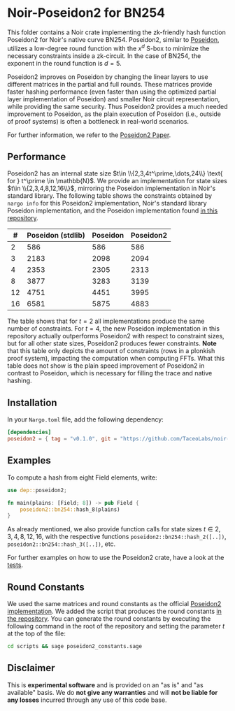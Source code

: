 # Noir-Poseidon2 for BN254

This folder contains a Noir crate implementing the zk-friendly hash function Poseidon2 for Noir's native curve BN254. Poseidon2, similar to [Poseidon](poseidon), utilizes a low-degree round function with the $x^d$ S-box to minimize the necessary constraints inside a zk-circuit. In the case of BN254, the exponent in the round function is $d=5$.

Poseidon2 improves on Poseidon by changing the linear layers to use different matrices in the partial and full rounds. These matrices provide faster hashing performance (even faster than using the optimized partial layer implementation of Poseidon) and smaller Noir circuit representation, while providing the same security. Thus Poseidon2 provides a much needed improvement to Poseidon, as the plain execution of Poseidon (i.e., outside of proof systems) is often a bottleneck in real-world scenarios.

For further information, we refer to the [Poseidon2 Paper](https://eprint.iacr.org/2023/323.pdf).

## Performance

Poseidon2 has an internal state size $t\in \\{2,3,4t^\prime,\dots,24\\} \text{ for } t^\prime \in \mathbb{N}$. We provide an implementation for state sizes $t\in \\{2,3,4,8,12,16\\}$, mirroring the Poseidon implementation in Noir's standard library. The following table shows the constraints obtained by `nargo info` for this Poseidon2 implementation, Noir's standard library Poseidon implementation, and the Poseidon implementation found [in this repository](poseidon).

| #   | Poseidon (stdlib) | Poseidon | Poseidon2 |
| --- | ----------------- | -------- | --------- |
| 2   | 586               | 586      | 586       |
| 3   | 2183              | 2098     | 2094      |
| 4   | 2353              | 2305     | 2313      |
| 8   | 3877              | 3283     | 3139      |
| 12  | 4751              | 4451     | 3995      |
| 16  | 6581              | 5875     | 4883      |

The table shows that for $t=2$ all implementations produce the same number of constraints. For $t=4$, the new Poseidon implementation in this repository actually outperforms Poseidon2 with respect to constraint sizes, but for all other state sizes, Poseidon2 produces fewer constraints. **Note** that this table only depicts the amount of constraints (rows in a plonkish proof system), impacting the computation when computing FFTs. What this table does not show is the plain speed improvement of Poseidon2 in contrast to Poseidon, which is necessary for filling the trace and native hashing.

## Installation

In your `Nargo.toml` file, add the following dependency:

```toml
[dependencies]
poseidon2 = { tag = "v0.1.0", git = "https://github.com/TaceoLabs/noir-poseidon", directory = "poseidon2"}
```

## Examples

To compute a hash from eight Field elements, write:

```Rust
use dep::poseidon2;

fn main(plains: [Field; 8]) -> pub Field {
    poseidon2::bn254::hash_8(plains)
}
```

As already mentioned, we also provide function calls for state sizes $t\in {2,3,4,8,12,16}$, with the respective functions `poseidon2::bn254::hash_2([..])`, `poseidon2::bn254::hash_3([..])`, etc.

For further examples on how to use the Poseidon2 crate, have a look at the [tests](src/bn254/perm.nr).

## Round Constants

We used the same matrices and round constants as the official [Poseidon2 implementation](https://github.com/HorizenLabs/poseidon2/tree/main). We added the script that produces the round constants [in the repository](scripts/poseidon2_constants.sage). You can generate the round constants by executing the following command in the root of the repository and setting the parameter $t$ at the top of the file:

```bash
cd scripts && sage poseidon2_constants.sage
```

## Disclaimer

This is **experimental software** and is provided on an "as is" and "as available" basis. We do **not give any warranties** and will **not be liable for any losses** incurred through any use of this code base.
